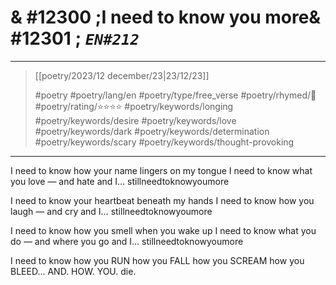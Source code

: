 # & #12300 ;I need to know you more& #12301 ; *`EN#212`*

---

> [[poetry/2023/12 december/23|23/12/23]]
> 
> #poetry 
> #poetry/lang/en 
> #poetry/type/free_verse 
> #poetry/rhymed/🔴 
> #poetry/rating/⭐⭐⭐⭐ 
> #poetry/keywords/longing #poetry/keywords/desire #poetry/keywords/love #poetry/keywords/dark #poetry/keywords/determination #poetry/keywords/scary #poetry/keywords/thought-provoking 

---

I need to know how your name lingers on my tongue
I need to know what you love —
and hate
and I… stillneedtoknowyoumore

I need to know your heartbeat beneath my hands
I need to know how you laugh —
and cry
and I… stillneedtoknowyoumore

I need to know how you smell when you wake up
I need to know what you do —
and where you go
and I… stillneedtoknowyoumore

I need to know how you RUN
how you FALL
how you SCREAM
how you BLEED…
AND.
HOW.
YOU.
die.